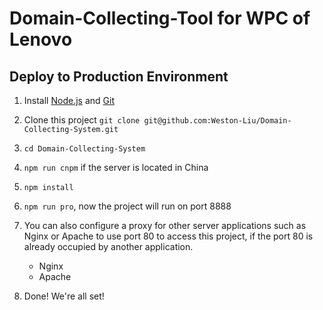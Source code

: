 # Domain-Collecting-Tool for WPC of Lenovo

## Deploy to Production Environment

1. Install [Node.js](https://nodejs.org/en/download/current/) and [Git](https://git-scm.com/downloads)

2. Clone this project `git clone git@github.com:Weston-Liu/Domain-Collecting-System.git`

3. `cd Domain-Collecting-System`

4. `npm run cnpm` if the server is located in China

5. `npm install`

6. `npm run pro`, now the project will run on port 8888

7. You can also configure a proxy for other server applications such as Nginx or Apache to use port 80 to access this project, if the port 80 is already occupied by another application.
    * Nginx
    * Apache

8. Done! We're all set!

